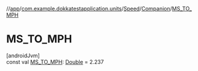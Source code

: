 //[app](../../../../index.md)/[com.example.dokkatestapplication.units](../../index.md)/[Speed](../index.md)/[Companion](index.md)/[MS_TO_MPH](-m-s_-t-o_-m-p-h.md)

# MS_TO_MPH

[androidJvm]\
const val [MS_TO_MPH](-m-s_-t-o_-m-p-h.md): [Double](https://kotlinlang.org/api/latest/jvm/stdlib/kotlin/-double/index.html) = 2.237
